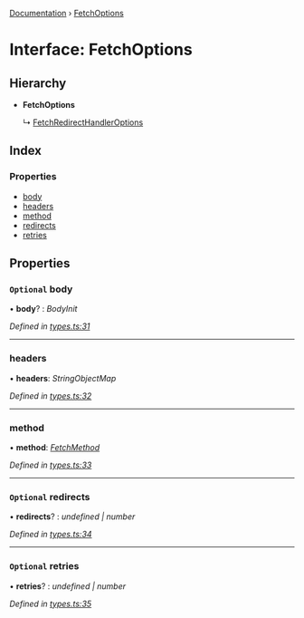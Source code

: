 [Documentation](../README.md) › [FetchOptions](fetchoptions.md)

# Interface: FetchOptions

## Hierarchy

* **FetchOptions**

  ↳ [FetchRedirectHandlerOptions](fetchredirecthandleroptions.md)

## Index

### Properties

* [body](fetchoptions.md#optional-body)
* [headers](fetchoptions.md#headers)
* [method](fetchoptions.md#method)
* [redirects](fetchoptions.md#optional-redirects)
* [retries](fetchoptions.md#optional-retries)

## Properties

### `Optional` body

• **body**? : *BodyInit*

*Defined in [types.ts:31](https://github.com/dylanaubrey/getta/blob/5fa0964/src/types.ts#L31)*

___

###  headers

• **headers**: *StringObjectMap*

*Defined in [types.ts:32](https://github.com/dylanaubrey/getta/blob/5fa0964/src/types.ts#L32)*

___

###  method

• **method**: *[FetchMethod](../README.md#fetchmethod)*

*Defined in [types.ts:33](https://github.com/dylanaubrey/getta/blob/5fa0964/src/types.ts#L33)*

___

### `Optional` redirects

• **redirects**? : *undefined | number*

*Defined in [types.ts:34](https://github.com/dylanaubrey/getta/blob/5fa0964/src/types.ts#L34)*

___

### `Optional` retries

• **retries**? : *undefined | number*

*Defined in [types.ts:35](https://github.com/dylanaubrey/getta/blob/5fa0964/src/types.ts#L35)*
